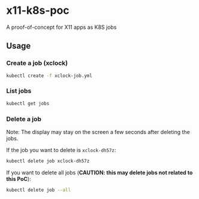 # x11-k8s-poc
A proof-of-concept for X11 apps as K8S jobs

## Usage
### Create a job (xclock)
```bash
kubectl create -f xclock-job.yml
```

### List jobs
```bash
kubectl get jobs
```

### Delete a job
Note: The display may stay on the screen a few seconds after deleting the jobs.

If the job you want to delete is `xclock-dh57z`:
```bash
kubectl delete job xclock-dh57z
```

If you want to delete all jobs (**CAUTION: this may delete jobs not related to this PoC**):
```bash
kubectl delete job --all
```

